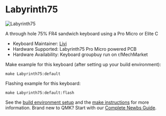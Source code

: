 # Labyrinth75

![Labyrinth75](https://imgur.com/a/nmPGYO5)

A through hole 75% FR4 sandwich keyboard using a Pro Micro or Elite C

* Keyboard Maintainer: [Livi](https://github.com/Liviturte)
* Hardware Supported: Labyrinth75 Pro Micro powered PCB
* Hardware Availability: Keyboard groupbuy run on r/MechMarket

Make example for this keyboard (after setting up your build environment):

    make Labyrinth75:default

Flashing example for this keyboard:

    make Labyrinth75:default:flash

See the [build environment setup](https://docs.qmk.fm/#/getting_started_build_tools) and the [make instructions](https://docs.qmk.fm/#/getting_started_make_guide) for more information. Brand new to QMK? Start with our [Complete Newbs Guide](https://docs.qmk.fm/#/newbs).

